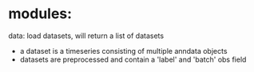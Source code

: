 
# modules:

data: load datasets, will return a list of datasets
- a dataset is a timeseries consisting of multiple anndata objects
- datasets are preprocessed and contain a 'label' and 'batch'  obs field


